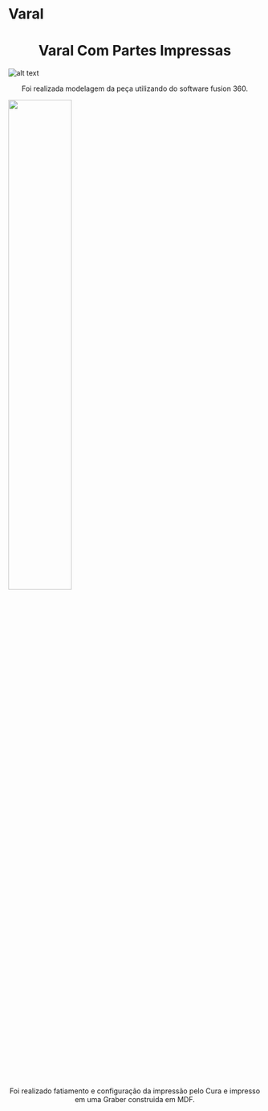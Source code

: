 # Varal


<h1 align="center"> Varal Com Partes Impressas </h1>


![alt text](https://youtu.be/4a_MttCcs08)

<p align="center"> Foi realizada modelagem da peça utilizando do software fusion 360.</p>

[<img src="https://img.youtube.com/vi/<VIDEO ID>/maxresdefault.jpg" width="50%">](https://youtu.be/9IfyaUq8PZQ)

<p align="center"> Foi realizado fatiamento e configuração da impressão pelo Cura e impresso em uma Graber construida em MDF.</p>